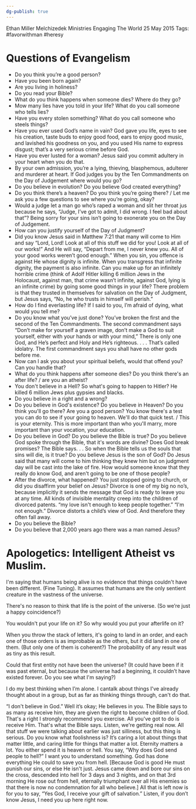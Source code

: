 ```yaml
---
dg-publish: true
---
```


Ethan Miller
Melchizedek Ministries
Engaging The World
25 May 2015
Tags: #favorwithman #heresy

# Questions of Evangelism

* Do you think you’re a good person?
* Have you been born again?
* Are you living in holiness?
* Do you read your Bible?
* What do you think happens when someone dies? Where do they go?
* Mow many lies have you told in your life? What do you call someone who tells lies?
* Have you every stolen something? What do you call someone who steels things?
* Have you ever used God’s name in vain? God gave you life, eyes to see his creation, taste buds to enjoy good food, ears to enjoy good music, and lavished his goodness on you, and you used His name to express disgust; that’s a very serious crime before God.
* Have you ever lusted for a woman? Jesus said you commit adultery in your heart when you do that.
* By your own admission, you’re a lying, thieving, blasphemous, adulterer and murderer at heart. If God judges you by the Ten Commandments on the Day of Judgement where would you go?
* Do you believe in evolution? Do you believe God created everything?
* Do you think there’s a heaven? Do you think you’re going there? / Let me ask you a few questions to see where you’re going, okay?
* Would a judge let a man go who’s raped a woman and slit her throat jus because he says, “Judge, I’ve got to admit, I did wrong. I feel bad about that”? Being sorry for your sins isn’t going to exonerate you on the Day of Judgement.
* How can you justify yourself of the Day of Judgment?
* Did you know Jesus said in Matthew 7:21 that many will come to Him and say “Lord, Lord! Look at all of this stuff we did for you! Look at all of our works!” And He will say, “Depart from me, I never knew you. All of your good works weren’t good enough.” When you sin, you offence is against He whose dignity is infinite. When you transgress that infinite dignity, the payment is also infinite. Can you make up for an infinitely horrible crime (think of Adolf Hitler killing 6 million Jews in the Holocaust, against man, that crime wasn’t infinite, against God, lying is an infinite crime) by going some good things in your life? There problem is that they trusted in themselves for salvation on the Day of Judgment, but Jesus says, “No, he who trusts in himself will perish.”
* How do I find everlasting life? If I said to you, I’m afraid of dying, what would you tell me?
* Do you know what you’ve just done? You’ve broken the first and the second of the Ten Commandments. The second commandment says “Don’t make for yourself a graven image, don’t make a God to suit yourself, either with your hands or with your mind,” There is only one God, and He’s perfect and Holy and He’s righteous. . . . That’s called idolatry. The first commandment says you shall have no other gods before me.
* Now can I ask you about your spiritual beliefs, would that offend you? Can you handle that?
* What do you think happens after someone dies? Do you think there's an after life? / are you an atheist?
* You don't believe in a Hell? So what's going to happen to Hitler? He killed 6 million Jews plus gypsies and blacks.
* Do you believe in a right and a wrong?
* Do you believe in God's existence? Do you believe in Heaven? Do you think you'll go there? Are you a good person? You know there's a test you can do to see if your going to heaven. We'll do that quick test. / This is your eternity. This is more important than who you'll marry, more important than your vocation, your education.
* Do you believe in God? Do you believe the Bible is true? Do you believe God spoke through the Bible, that it's words are divine? Does God break promises? The Bible says. . . So when the Bible tells us the souls that sins will die, is it true? Do you believe Jesus is the son of God? Do Jesus said that many will come to him thinking they knew him but on judgment day will be cast into the lake of fire. How would someone know that they really do know God, and aren't going to be one of those people?
* After the divorce, what happened? You just stopped going to church, or did you disaffirm your belief on Jesus? Divorce is one of my big no no’s, because implicitly it sends the message that God is ready to leave you at any time. All kinds of invisible mentality creep into the children of divorced patents. “my love isn't enough to keep people together.” “I'm not enough.” Divorce distorts a child’s view of God. And therefore they often fall away.
* Do you believe the Bible?
* Do you believe that 2,000 years ago there was a man named Jesus?

# Apologetics: Intelligent Atheist vs Muslim.

I'm saying that humans being alive is no evidence that things couldn't have been different. (Fine Tuning). It assumes that humans are the only sentient creature in the vastness of the universe.

There's no reason to think that life is the point of the universe. (So we’re just a happy coincidence?)

You wouldn't put your life on it? So why would you put your afterlife on it?

When you throw the stack of letters, it's going to land in an order, and each one of those orders is as improbable as the others, but it did land in one of them. (But only one of them is coherent?) The probability of any result was as tiny as this result.

Could that first entity not have been the universe? (It could have been if it was past eternal, but because the universe had a beginning, it couldn’t have existed forever. Do you see what I'm saying?)

I do my best thinking when I’m alone. I cantalk about things I've already thought about in a group, but as far as thinking things through, can't do that.

“I don't believe in God.” Well it’s okay; He believes in you. The Bible says to as many as receive him, they are given the right to become children of God. That's a right I strongly recommend you exercise. All you've got to do is receive Him. That's what the Bible says. Listen, we're getting real now. All that stuff we were talking about earlier was just silliness, but this thing is serious. Do you know what foolishness is? It’s caring a lot about things that matter little, and caring little for things that matter a lot. Eternity matters a lot. You either spend it is heaven or hell. You say, “Why does God send people to hell?” I want you to understand something. God has done everything He could to save you from hell. \[Because God is good He must punish our sins, or else He isn't just. Jesus came down and bore our sins on the cross, descended into hell for 3 days and 3 nights, and on that 3rd morning He rose out from hell, eternally triumphant over all His enemies so that there is now no condemnation for all who believe.\] All that is left now is for you to say, “Yes God, I receive your gift of salvation.” Listen, if you don’t know Jesus, I need you up here right now.